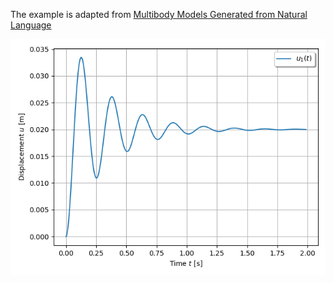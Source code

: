 The example is adapted from [Multibody Models Generated from Natural Language](http://dx.doi.org/10.1007/s11044-023-09962-0)

![Transient response](Transient_response.png)
